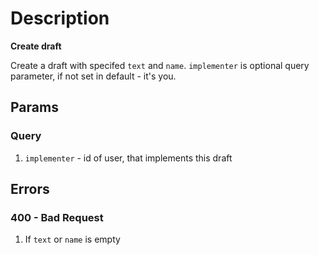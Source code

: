 # Description 

**Create draft**

Create a draft with specifed `text` and `name`. `implementer` is optional query parameter, if not set in default - it's you.

## Params
### Query
1. `implementer` - id of user, that implements this draft

## Errors
### 400 - Bad Request
1. If `text` or `name` is empty
